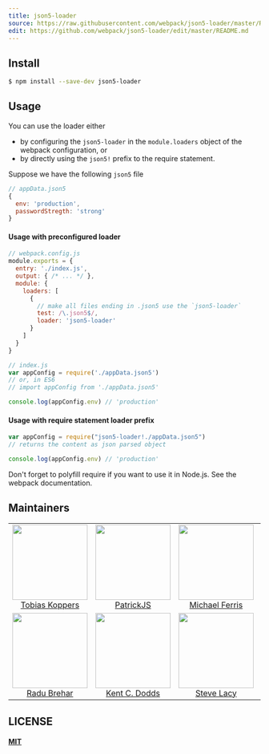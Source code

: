 ```yaml
---
title: json5-loader
source: https://raw.githubusercontent.com/webpack/json5-loader/master/README.md
edit: https://github.com/webpack/json5-loader/edit/master/README.md
---
```

## Install

```sh
$ npm install --save-dev json5-loader
```

## Usage

You can use the loader either
 * by configuring the `json5-loader` in the `module.loaders` object of the webpack configuration, or
 * by directly using the `json5!` prefix to the require statement.

Suppose we have the following `json5` file
```js
// appData.json5
{
  env: 'production',
  passwordStregth: 'strong'
}
```

#### Usage with preconfigured loader

```js
// webpack.config.js
module.exports = {
  entry: './index.js',
  output: { /* ... */ },
  module: {
    loaders: [
      {
        // make all files ending in .json5 use the `json5-loader`
        test: /\.json5$/,
        loader: 'json5-loader'
      }
    ]
  }
}
```

```js
// index.js
var appConfig = require('./appData.json5')
// or, in ES6
// import appConfig from './appData.json5'

console.log(appConfig.env) // 'production'
```
#### Usage with require statement loader prefix
```js
var appConfig = require("json5-loader!./appData.json5")
// returns the content as json parsed object

console.log(appConfig.env) // 'production'
```

Don't forget to polyfill require if you want to use it in Node.js. See the webpack documentation.

## Maintainers

<table>
  <tbody>
    <tr>
      <td align="center">
        <img width="150 height="150"
        src="https://avatars.githubusercontent.com/sokra?v=3">
        <br />
        <a href="https://github.com/">Tobias Koppers</a>
      </td>
      <td align="center">
        <img width="150 height="150"
        src="https://avatars.githubusercontent.com/gdi2290?v=3">
        <br />
        <a href="https://github.com/">PatrickJS</a>
      </td>
      <td align="center">
        <img width="150" height="150" src="https://avatars.githubusercontent.com/Cellule?v=3">
        <br />
        <a href="https://github.com/">Michael Ferris</a>
      </td>
      <td align="center">
        <img width="150" height="150"
        src="https://avatars.githubusercontent.com/kmck?v=3">
        <br />
        <a href="https://github.com/">Keith McKnight</a>
      </td>
    </tr>
    <tr>
      <td align="center">
        <img width="150" height="150"
        src="https://avatars.githubusercontent.com/radubrehar?v=3">
        <br />
        <a href="https://github.com/">Radu Brehar</a>
      </td>
      <td align="center">
        <img width="150" height="150"
        src="https://avatars.githubusercontent.com/kentcdodds?v=3">
        <br />
        <a href="https://github.com/">Kent C. Dodds</a>
      </td>
      <td align="center">
        <img width="150" height="150"
        src="https://avatars.githubusercontent.com/stevelacy?v=3">
        <br />
        <a href="https://github.com/stevelacy">Steve Lacy</a>
      </td>
    <tr>
  <tbody>
</table>

## LICENSE

#### [MIT](./LICENSE)

[npm]: https://img.shields.io/npm/v/json-loader.svg
[npm-url]: https://npmjs.com/package/json-loader

[deps]: https://david-dm.org/webpack/json-loader.svg
[deps-url]: https://david-dm.org/webpack/json-loader

[chat]: https://img.shields.io/badge/gitter-webpack%2Fwebpack-brightgreen.svg
[chat-url]: https://gitter.im/webpack/webpack

[test]: http://img.shields.io/travis/webpack/json-loader.svg
[test-url]: https://travis-ci.org/webpack/json-loader

[cover]: https://coveralls.io/repos/github/webpack/json-loader/badge.svg?branch=master
[cover-url]: https://coveralls.io/github/webpack/json-loader?branch=master
